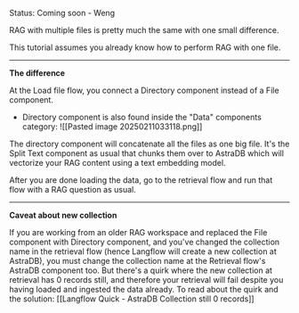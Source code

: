 Status: Coming soon - Weng

RAG with multiple files is pretty much the same with one small difference.

This tutorial assumes you already know how to perform RAG with one file.

---

**The difference**

At the Load file flow, you connect a Directory component instead of a File component.
- Directory component is also found inside the "Data" components category:
![[Pasted image 20250211033118.png]]

The directory component will concatenate all the files as one big file. It's the Split Text component as usual that chunks them over to AstraDB which will vectorize your RAG content using a text embedding model.

After you are done loading the data, go to the retrieval flow and run that flow with a RAG question as usual.

---

**Caveat about new collection**

If you are working from an older RAG workspace and replaced the File component with Directory component, and you've changed the collection name in the retrieval flow (hence Langflow will create a new collection at AstraDB), you must change the collection name at the Retrieval flow's AstraDB component too. But there's a quirk where the new collection at retrieval has 0 records still, and therefore your retrieval will fail despite you having loaded and ingested the data already. To read about the quirk and the solution: [[Langflow Quick - AstraDB Collection still 0 records]]